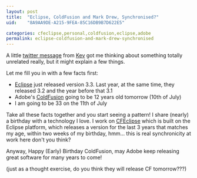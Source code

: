 ```yaml
---
layout: post
title:  "Eclipse, ColdFusion and Mark Drew, Synchronised?"
uid:	"8A9AA9DE-A215-9FEA-85C16DB9B7D622E5"

categories: cfeclipse,personal,coldfusion,eclipse,adobe
permalink: eclipse-coldfusion-and-mark-drew-synchronised
---
```

A little <a href="http://twitter.com/bigmadkev/statuses/140149722" title="Twitter / Kev McCabe: @markdrew  mmmmm eclipse 3....">twitter message</a> from <a href="http://inner-rhythm.co.uk/blog/" title="Inner-Rhythm.co.uk">Kev</a> got me thinking about something totally unrelated really, but it might explain a few things. 

Let me fill you in with a few facts first:
<ul>
	<li><a href="http://www.eclipse.org/" title="Eclipse.org home">Eclipse</a> just released version 3.3. Last year, at the same time, they released 3.2 and the year before that 3.1</li>
	<li>Adobe's <a href="http://www.adobe.com/products/coldfusion/" title="Adobe - Products : ColdFusion MX 7">ColdFusion</a> going to be 12 years old tomorrow (10th of July) </li>
	<li>I am going to be 33 on the 11th of July</li>
	
</ul>

Take all these facts together and you start seeing a pattern! I share (nearly) a birthday with a technology I love. I work on <a href="http://www.cfeclipse.org/" title="CFEclipse: The ColdFusion IDE for Eclipse">CFEclipse</a> which is built on the Eclipse platform, which releases a version for the last 3 years that matches my age, within two weeks of my birthday, hmm... this is real synchronicity at work here don't you think?

Anyway, Happy (Early) Birthday ColdFusion, may Adobe keep releasing great software for many years to come!

(just as a thought exercise, do you think they will release CF tomorrow???)